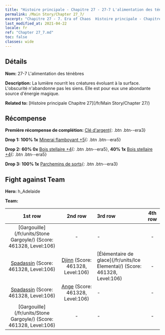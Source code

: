 ```yaml
---
title: "Histoire principale - Chapitre 27 - 27-7 L'alimentation des ténèbres"
permalink: /Main Story/Chapter 27_7/
excerpt: "Chapitre 27 - 7. Era of Chaos  Histoire principale - Chapitre 27_7. 27-7 L'alimentation des ténèbres"
last_modified_at: 2021-04-22
locale: fr
ref: "Chapter 27_7.md"
toc: false
classes: wide
---
```


## Détails

 **Nom:** 27-7 L'alimentation des ténèbres

 **Description:** La lumière nourrit les créatures évoluant à la surface. L'obscurité n'abandonne pas les siens. Elle est pour eux une abondante source d'énergie magique.

 **Related to:** [Histoire principale Chapitre 27](/fr/Main Story/Chapter 27/)

## Récompense

 **Première récompense de complétion:** [Clé d'argent](/ItemsFR/con_693/){: .btn .btn--era3}

 **Drop 1:** **100% 1x** [Minerai flamboyant +5](/ItemsFR/mat_96/){: .btn .btn--era5}

 **Drop 2:** **60% 0x** [Bois stellaire +4](/ItemsFR/mat_90/){: .btn .btn--era5}, **40% 1x** [Bois stellaire +4](/ItemsFR/mat_90/){: .btn .btn--era5}

 **Drop 3:** **100% 1x** [Parchemins de sorts](/ItemsFR/con_694/){: .btn .btn--era3}


## Fight against Team
 **Hero:** h_Adelaide

 **Team:**


  | 1st row | 2nd row | 3rd row | 4th row |
  |:----:|:----:|:----|:----:|
  | [Gargouille](/fr/units/Stone Gargoyle/) (Score: 461328, Level:106)  | - | - | - |
  | [Spadassin](/fr/units/Swordsman/) (Score: 461328, Level:106)  | [Djinn](/fr/units/Genie/) (Score: 461328, Level:106)  | [Élémentaire de glace](/fr/units/Ice Elemental/) (Score: 461328, Level:106)  | - |
  | [Spadassin](/fr/units/Swordsman/) (Score: 461328, Level:106)  | [Ange](/fr/units/Angel/) (Score: 461328, Level:106)  | - | - |
  | [Gargouille](/fr/units/Stone Gargoyle/) (Score: 461328, Level:106)  | - | - | - |


